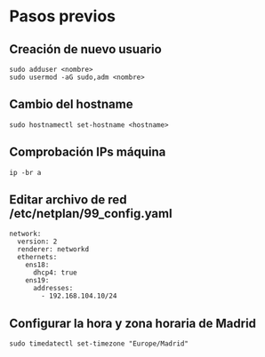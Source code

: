 # Pasos previos

## Creación de nuevo usuario
```
sudo adduser <nombre>
sudo usermod -aG sudo,adm <nombre>
```
## Cambio del hostname
```
sudo hostnamectl set-hostname <hostname>
```
## Comprobación IPs máquina
```
ip -br a
```
## Editar archivo de red /etc/netplan/99_config.yaml
```
network:
  version: 2
  renderer: networkd
  ethernets:
    ens18:
      dhcp4: true
    ens19:
      addresses:
        - 192.168.104.10/24
```
## Configurar la hora y zona horaria de Madrid
```
sudo timedatectl set-timezone "Europe/Madrid"
```
